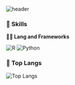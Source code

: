![header](https://capsule-render.vercel.app/api?type=rounded&color=auto&height=360&text=Hello+World%21&fontSize=70&fontAlign=50&fontAlignY=50&desc=&descSize=20&descAlign=50&descAlignY=60)

### 🦾 Skills
**🧑‍💻 Lang and Frameworks**

![R](https://img.shields.io/badge/r-276DC3.svg?&style=for-the-badge&logo=r&logoColor=white) ![Python](https://img.shields.io/badge/python-3776AB.svg?&style=for-the-badge&logo=python&logoColor=white) 

### 🚌 Top Langs
![Top Langs](https://github-readme-stats.vercel.app/api/top-langs/?username=ingstats&layout=pie)
